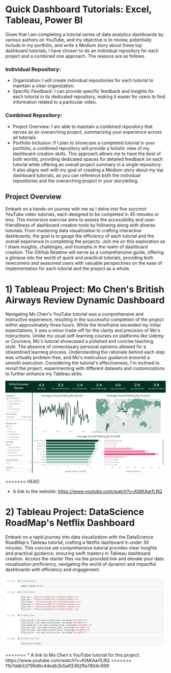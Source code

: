 # Quick Dashboard Tutorials: Excel, Tableau, Power BI
Given that I am completing a tutorial series of data analytics dashboards by various authors on YouTube, and my objective is to review, potentially include in my portfolio, and write a Medium story about these top dashboard tutorials, I have chosen to do an individual repository for each project and a combined one approach. The reasons are as follows.
### Individual Repository:
* Organization: I will create individual repositories for each tutorial to maintain a clear organization.
* Specific Feedback: I can provide specific feedback and insights for each tutorial in its dedicated repository, making it easier for users to find information related to a particular video.
### Combined Repository:
* Project Overview: I am able to maintain a combined repository that serves as an overarching project, summarizing your experience across all tutorials.
* Portfolio Inclusion: If I plan to showcase a completed tutorial in your portfolio, a combined repository will provide a holistic view of my dashboard creation skills.
This approach allows me to have the best of both worlds, providing dedicated spaces for detailed feedback on each tutorial while offering an overall project summary in a single repository. It also aligns well with my goal of creating a Medium story about my top dashboard tutorials, as you can reference both the individual repositories and the overarching project in your storytelling.

## Project Overview
Embark on a hands-on journey with me as I delve into five succinct YouTube video tutorials, each designed to be completed in 45 minutes or less. This immersive exercise aims to assess the accessibility and user-friendliness of dashboard creation tools by following along with diverse tutorials. From mastering data visualization to crafting interactive dashboards, the goal is to gauge the efficiency of each tutorial and the overall experience in completing the projects. Join me on this exploration as I share insights, challenges, and triumphs in the realm of dashboard creation. The GitHub Readme will serve as a comprehensive guide, offering a glimpse into the world of quick and practical tutorials, providing both newcomers and seasoned users with valuable perspectives on the ease of implementation for each tutorial and the project as a whole.

# 1) Tableau Project: Mo Chen's British Airways Review Dynamic Dashboard
Navigating Mo Chen's YouTube tutorial was a comprehensive and instructive experience, resulting in the successful completion of the project within approximately three hours. While the timeframe exceeded my initial expectations, it was a minor trade-off for the clarity and precision of Mo's instructions. Unlike my usual self-learning courses on platforms like Udemy or Coursera, Mo's tutorial showcased a polished and concise teaching style. The absence of unnecessary personal opinions allowed for a streamlined learning process. Understanding the rationale behind each step was virtually problem-free, and Mo's meticulous guidance ensured a smooth execution. Considering the tutorial's effectiveness, I'm inclined to revisit the project, experimenting with different datasets and customizations to further enhance my Tableau skills.

<p align="center">
    <img width="700" alt="level1" src="https://github.com/mathewqpmiller/Dashboards-ExcelPowerBITableau/blob/main/Tableau-BritishAirwaysDashboard/Images/BritishAirwaysReviewDynamicDashboard.png?raw=true">
</p>

<<<<<<< HEAD
* A link to the website: https://www.youtube.com/watch?v=KlAKAarfLRQ 

# 2) Tableau Project: DataScience RoadMap's Netflix Dashboard
Embark on a rapid journey into data visualization with the DataScience RoadMap's Tableau tutorial, crafting a Netflix dashboard in under 30 minutes. This concise yet comprehensive tutorial provides clear insights and practical guidance, ensuring swift mastery in Tableau dashboard creation. Access the starter files via the provided link and elevate your data visualization proficiency, navigating the world of dynamic and impactful dashboards with efficiency and engagement.

<p align="center">
    <img width="700" alt="level1" src="https://github.com/mathewqpmiller/Tableau-CitBikeAnalysis/blob/main/Resources/Images/AggregateData1.JPG?raw=true">
</p>
=======
* A link to Mo Chen's YouTube tutorial for this project: https://www.youtube.com/watch?v=KlAKAarfLRQ 
>>>>>>> 11b7ddb53799d6c44edb2b5a93362ffa7804c999
